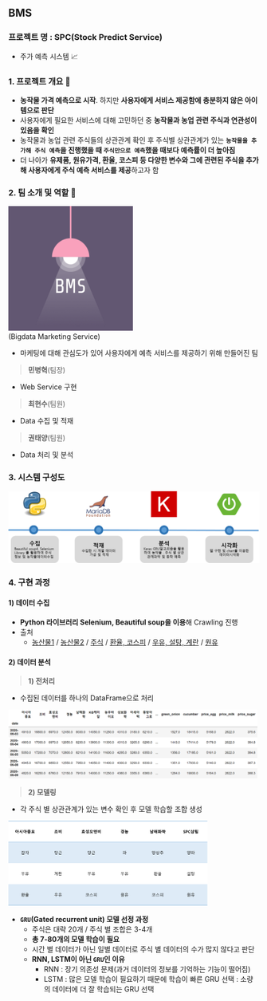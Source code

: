 ## BMS

### 프로젝트 명 : SPC(Stock Predict Service)
  - 주가 예측 시스템 :chart_with_upwards_trend:
  
### 1. 프로젝트 개요 :memo:
- **농작물 가격 예측으로 시작**. 하지만 **사용자에게 서비스 제공함에 충분하지 않은 아이템으로 판단**
- 사용자에게 필요한 서비스에 대해 고민하던 중 **농작물과 농업 관련 주식과 연관성이 있음을 확인**
- 농작물과 농업 관련 주식들의 상관관계 확인 후 주식별 상관관계가 있는 **`농작물을 추가해 주식 예측`을 진행했을 때 `주식만으로 예측`했을 때보다 예측률이 더 높아짐**
- 더 나아가 **유제품, 원유가격, 환율, 코스피 등 다양한 변수와 그에 관련된 주식을 추가해 사용자에게 주식 예측 서비스를 제공**하고자 함

### 2. 팀 소개 및 역할 :two_men_holding_hands:
<div>
  <img width="250" src="https://github.com/BMS-Bitacademy/BMS/blob/master/img/logo.png">
</div>
(Bigdata Marketing Service)

- 마케팅에 대해 관심도가 있어 사용자에게 예측 서비스를 제공하기 위해 만들어진 팀

> **민병혁**(팀장)
- Web Service 구현

> **최현수**(팀원)
- Data 수집 및 적재

> **권태양**(팀원)
- Data 처리 및 분석

### 3. 시스템 구성도
<div>
  <img width="800" src="https://github.com/BMS-Bitacademy/BMS/blob/master/img/시스템 구성도.png">
</div>

### 4. 구현 과정

#### 1) 데이터 수집
- **Python 라이브러리 Selenium, Beautiful soup을 이용**해 Crawling 진행
- 출처
  - [농산물1](https://www.kamis.or.kr) / [농산물2](https://www.garak.co.kr) / [주식](https://finance.naver.com) / [환율, 코스피](https://kr.investing.com) / [우유, 설탕, 계란](https://www.atfis.or.kr) / [원유](http://www.opinet.co.kr)
  
#### 2) 데이터 분석

> **1) 전처리**
  - 수집된 데이터를 하나의 DataFrame으로 처리
<div>
  <img width="500" src="https://github.com/BMS-Bitacademy/BMS/blob/master/img/데이터 합병.png">
</div>

> **2) 모델링**
  - 각 주식 별 상관관계가 있는 변수 확인 후 모델 학습할 조합 생성
<div>
  <img width="400" src="https://github.com/BMS-Bitacademy/BMS/blob/master/img/모델 조합.png">
</div>
  
  - **`GRU`(Gated recurrent unit) 모델 선정 과정**
    - 주식은 대략 20개 / 주식 별 조합은 3-4개
    - **총 7-80개의 모델 학습이 필요**
    - 시간 별 데이터가 아닌 일별 데이터로 주식 별 데이터의 수가 많지 않다고 판단
    - **RNN, LSTM이 아닌 `GRU`인 이유**
      - RNN  : 장기 의존성 문제(과거 데이터의 정보를 기억하는 기능이 떨어짐)
      - LSTM : 많은 모델 학습이 필요하기 때문에 학습이 빠른 GRU 선택
             : 소량의 데이터에 더 잘 학습되는 GRU 선택

